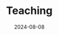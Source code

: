 ---
# Leave the homepage title empty to use the site title
title: "Teaching"
date: "2024-08-08"
type: landing

design:
  # Default section spacing
  spacing: "3rem"


sections:
  - block: markdown
    content:
    text: 'Game Theory, European University Institute TA to the Game Theory course for MRes students taught by David K.Levine, Nov 2022-Jan 2023 Some of my teaching materials:'
    button:
        text: Static games
        url: uploads/Static game-example.pdf
---